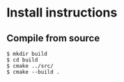 # Install instructions

## Compile from source

```
$ mkdir build
$ cd build
$ cmake ../src/
$ cmake --build .
```
